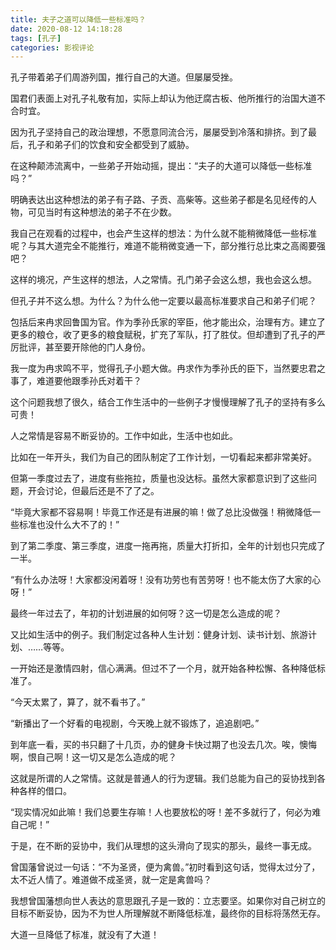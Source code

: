 ```yaml
---
title: 夫子之道可以降低一些标准吗？
date: 2020-08-12 14:18:28
tags: [孔子]
categories: 影视评论
---
```

孔子带着弟子们周游列国，推行自己的大道。但屡屡受挫。

国君们表面上对孔子礼敬有加，实际上却认为他迂腐古板、他所推行的治国大道不合时宜。

因为孔子坚持自己的政治理想，不愿意同流合污，屡屡受到冷落和排挤。到了最后，孔子和弟子们的饮食和安全都受到了威胁。

在这种颠沛流离中，一些弟子开始动摇，提出：“夫子的大道可以降低一些标准吗？”

明确表达出这种想法的弟子有子路、子贡、高柴等。这些弟子都是名见经传的人物，可见当时有这种想法的弟子不在少数。

我自己在观看的过程中，也会产生这样的想法：为什么就不能稍微降低一些标准呢？与其大道完全不能推行，难道不能稍微变通一下，部分推行总比束之高阁要强吧？

这样的境况，产生这样的想法，人之常情。孔门弟子会这么想，我也会这么想。

但孔子并不这么想。为什么？为什么他一定要以最高标准要求自己和弟子们呢？

包括后来冉求回鲁国为官。作为季孙氏家的宰臣，他才能出众，治理有方。建立了更多的粮仓，收了更多的粮食赋税，扩充了军队，打了胜仗。但却遭到了孔子的严厉批评，甚至要开除他的门人身份。

我一度为冉求鸣不平，觉得孔子小题大做。冉求作为季孙氏的臣下，当然要忠君之事了，难道要他跟季孙氏对着干？

这个问题我想了很久，结合工作生活中的一些例子才慢慢理解了孔子的坚持有多么可贵！

人之常情是容易不断妥协的。工作中如此，生活中也如此。

比如在一年开头，我们为自己的团队制定了工作计划，一切看起来都非常美好。

但第一季度过去了，进度有些拖拉，质量也没达标。虽然大家都意识到了这些问题，开会讨论，但最后还是不了了之。

“毕竟大家都不容易啊！毕竟工作还是有进展的嘛！做了总比没做强！稍微降低一些标准也没什么大不了的！”

到了第二季度、第三季度，进度一拖再拖，质量大打折扣，全年的计划也只完成了一半。

“有什么办法呀！大家都没闲着呀！没有功劳也有苦劳呀！也不能太伤了大家的心呀！”

最终一年过去了，年初的计划进展的如何呀？这一切是怎么造成的呢？

又比如生活中的例子。我们制定过各种人生计划：健身计划、读书计划、旅游计划、……等等。

一开始还是激情四射，信心满满。但过不了一个月，就开始各种松懈、各种降低标准了。

“今天太累了，算了，就不看书了。”

“新播出了一个好看的电视剧，今天晚上就不锻炼了，追追剧吧。”

到年底一看，买的书只翻了十几页，办的健身卡快过期了也没去几次。唉，懊悔啊，恨自己啊！这一切又是怎么造成的呢？

这就是所谓的人之常情。这就是普通人的行为逻辑。我们总能为自己的妥协找到各种各样的借口。

“现实情况如此嘛！我们总要生存嘛！人也要放松的呀！差不多就行了，何必为难自己呢！”

于是，在不断的妥协中，我们从理想的这头滑向了现实的那头，最终一事无成。

曾国藩曾说过一句话：“不为圣贤，便为禽兽。”初时看到这句话，觉得太过分了，太不近人情了。难道做不成圣贤，就一定是禽兽吗？

我想曾国藩想向世人表达的意思跟孔子是一致的：立志要坚。如果你对自己树立的目标不断妥协，因为不为世人所理解就不断降低标准，最终你的目标将荡然无存。

大道一旦降低了标准，就没有了大道！